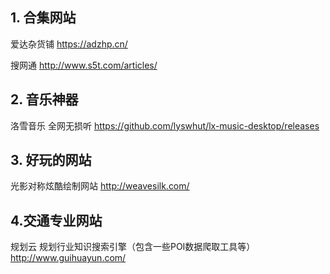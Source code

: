 ## 1. 合集网站

爱达杂货铺 https://adzhp.cn/

搜网通 http://www.s5t.com/articles/

## 2. 音乐神器

洛雪音乐 全网无损听 https://github.com/lyswhut/lx-music-desktop/releases

## 3. 好玩的网站

光影对称炫酷绘制网站 http://weavesilk.com/

## 4.交通专业网站

规划云 规划行业知识搜索引擎（包含一些POI数据爬取工具等）http://www.guihuayun.com/